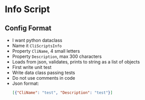 # Info Script

## Config Format

- I want python dataclass
- Name it `CliScriptsInfo`
- Property `CliName`, 4 small letters
- Property `Description`, max 300 characters
- Loads from json, validates, prints to string as a list of objects
- First write unit test
- Write data class passing tests
- Do not use comments in code
- Json format:
  ```json
  [{"CliName": "test", "Description": "test"}]
  ```

